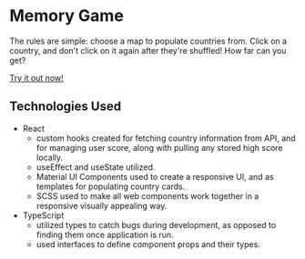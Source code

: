 # Memory Game

The rules are simple: choose a map to populate countries from. Click on a country, and don't click on it again after they're shuffled! How far can you get?

[Try it out now!](https://rcamach7.github.io/memory-game/)

## Technologies Used

- React
  - custom hooks created for fetching country information from API, and for managing user score, along with pulling any stored high score locally.
  - useEffect and useState utilized.
  - Material UI Components used to create a responsive UI, and as templates for populating country cards.
  - SCSS used to make all web components work together in a responsive visually appealing way.
- TypeScript
  - utilized types to catch bugs during development, as opposed to finding them once application is run.
  - used interfaces to define component props and their types.
